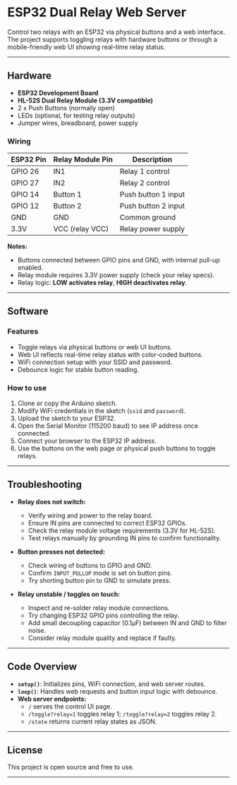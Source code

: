 # ESP32 Dual Relay Web Server

Control two relays with an ESP32 via physical buttons and a web interface. The project supports toggling relays with hardware buttons or through a mobile-friendly web UI showing real-time relay status.

---

## Hardware

- **ESP32 Development Board**  
- **HL-52S Dual Relay Module (3.3V compatible)**  
- 2 x Push Buttons (normally open)  
- LEDs (optional, for testing relay outputs)  
- Jumper wires, breadboard, power supply

### Wiring

| ESP32 Pin   | Relay Module Pin | Description          |
|-------------|------------------|----------------------|
| GPIO 26     | IN1              | Relay 1 control      |
| GPIO 27     | IN2              | Relay 2 control      |
| GPIO 14     | Button 1         | Push button 1 input  |
| GPIO 12     | Button 2         | Push button 2 input  |
| GND         | GND              | Common ground        |
| 3.3V        | VCC (relay VCC)  | Relay power supply   |

**Notes:**  
- Buttons connected between GPIO pins and GND, with internal pull-up enabled.  
- Relay module requires 3.3V power supply (check your relay specs).  
- Relay logic: **LOW activates relay**, **HIGH deactivates relay**.

---

## Software

### Features

- Toggle relays via physical buttons or web UI buttons.  
- Web UI reflects real-time relay status with color-coded buttons.  
- WiFi connection setup with your SSID and password.  
- Debounce logic for stable button reading.

### How to use

1. Clone or copy the Arduino sketch.  
2. Modify WiFi credentials in the sketch (`ssid` and `password`).  
3. Upload the sketch to your ESP32.  
4. Open the Serial Monitor (115200 baud) to see IP address once connected.  
5. Connect your browser to the ESP32 IP address.  
6. Use the buttons on the web page or physical push buttons to toggle relays.

---

## Troubleshooting

- **Relay does not switch:**  
  - Verify wiring and power to the relay board.  
  - Ensure IN pins are connected to correct ESP32 GPIOs.  
  - Check the relay module voltage requirements (3.3V for HL-52S).  
  - Test relays manually by grounding IN pins to confirm functionality.  

- **Button presses not detected:**  
  - Check wiring of buttons to GPIO and GND.  
  - Confirm `INPUT_PULLUP` mode is set on button pins.  
  - Try shorting button pin to GND to simulate press.  

- **Relay unstable / toggles on touch:**  
  - Inspect and re-solder relay module connections.  
  - Try changing ESP32 GPIO pins controlling the relay.  
  - Add small decoupling capacitor (0.1µF) between IN and GND to filter noise.  
  - Consider relay module quality and replace if faulty.

---

## Code Overview

- **`setup()`**: Initializes pins, WiFi connection, and web server routes.  
- **`loop()`**: Handles web requests and button input logic with debounce.  
- **Web server endpoints:**  
  - `/` serves the control UI page.  
  - `/toggle?relay=1` toggles relay 1; `/toggle?relay=2` toggles relay 2.  
  - `/state` returns current relay states as JSON.

---



## License

This project is open source and free to use.

---


